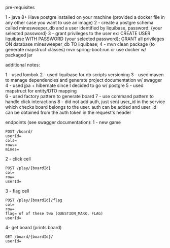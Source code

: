pre-requisites

1 - java 8+
	Have postgre installed on your machine (provided a docker file in any other case you want to use an image)
2 - create a postgre schema called minesweeper_db and a user identified by liquibase, password: {your selected password}
3 - grant privileges to the user ex:
	CREATE USER liquibase WITH PASSWORD  {your selected password};
	GRANT all privileges ON database minesweeper_db TO liquibase;
4 - mvn clean package (to generate mapstruct classes)
	mvn spring-boot:run or  use docker w/ packaged jar

additional notes:

1 - used lombok
2 - used liquibase for db scripts versioning
3 - used maven to manage dependencies and generate project documentation w/ swagger
4 - used jpa + hibernate since I decided to go w/ postgre
5 - used mapstruct for entity/DTO mapping	
6 - used factory pattern to generate board
7 - use command pattern to handle click interactions
8 - did not add auth, just sent user_id in the service which checks board belongs to the user. 
	auth can be added and user_id can be obtained from the auth token in the request's header


endpoints (see swagger documentation):
1 - new game

	POST /board/
	userId=
	cols=
	rows=
	mines=
	
2 - click cell
	
	POST /play/{boardId}	
	col=
	row=
	userId=
	
3 - flag cell
	
	POST /play/{boardId}/flag	
	col=
	row=
	flag= of of these two (QUESTION_MARK, FLAG)
	userId=

4- get board (prints board)
	
	GET /board/{boardId}/	
	userId=	
